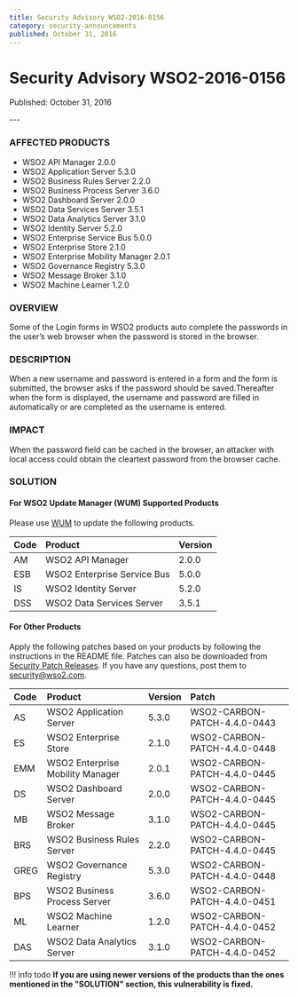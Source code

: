 ```yaml
---
title: Security Advisory WSO2-2016-0156
category: security-announcements
published: October 31, 2016
---
```


# Security Advisory WSO2-2016-0156

<p class="doc-info">Published: October 31, 2016</p>
---

### AFFECTED PRODUCTS
* WSO2 API Manager 2.0.0
* WSO2 Application Server 5.3.0
* WSO2 Business Rules Server 2.2.0
* WSO2 Business Process Server 3.6.0
* WSO2 Dashboard Server 2.0.0
* WSO2 Data Services Server 3.5.1
* WSO2 Data Analytics Server 3.1.0
* WSO2 Identity Server 5.2.0
* WSO2 Enterprise Service Bus 5.0.0
* WSO2 Enterprise Store 2.1.0
* WSO2 Enterprise Mobility Manager 2.0.1
* WSO2 Governance Registry 5.3.0
* WSO2 Message Broker 3.1.0
* WSO2 Machine Learner 1.2.0


### OVERVIEW
Some of the Login forms in WSO2 products auto complete the passwords in the user’s web browser when the password is stored in the browser.


### DESCRIPTION
When a new username and password is entered in a form and the form is submitted, the browser asks if the password should be saved.Thereafter when the form is displayed, the username and password are filled in automatically or are completed as the username is entered.


### IMPACT
When the password field can be cached in the browser, an attacker with local access could obtain the cleartext password from the browser cache.


### SOLUTION

#### For WSO2 Update Manager (WUM) Supported Products
Please use [WUM](https://wso2.com/updates/wum/) to update the following products.


| **Code** | **Product** | **Version** |
| :--- | :------ | :------ |
| AM | WSO2 API Manager | 2.0.0 |
| ESB | WSO2 Enterprise Service Bus | 5.0.0 |
| IS | WSO2 Identity Server	| 5.2.0 |
| DSS | WSO2 Data Services Server | 3.5.1 |


#### For Other Products
Apply the following patches based on your products by following the instructions in the README file. Patches can also be downloaded from [Security Patch Releases](https://wso2.com/security-patch-releases/). If you have any questions, post them to <security@wso2.com>.


| **Code** | **Product** | **Version** | **Patch** |
| :--- | :------ | :------ | :---- |
| AS | WSO2 Application Server | 5.3.0 | WSO2-CARBON-PATCH-4.4.0-0443 |
| ES | WSO2 Enterprise Store | 2.1.0 | WSO2-CARBON-PATCH-4.4.0-0448 |
| EMM | WSO2 Enterprise Mobility Manager | 2.0.1 | WSO2-CARBON-PATCH-4.4.0-0445 |
| DS | WSO2 Dashboard Server | 2.0.0 | WSO2-CARBON-PATCH-4.4.0-0445 |
| MB | WSO2 Message Broker | 3.1.0 | WSO2-CARBON-PATCH-4.4.0-0445 |
| BRS | WSO2 Business Rules Server | 2.2.0 | WSO2-CARBON-PATCH-4.4.0-0445 |
| GREG | WSO2 Governance Registry | 5.3.0 | WSO2-CARBON-PATCH-4.4.0-0448 |
| BPS | WSO2 Business Process Server | 3.6.0 | WSO2-CARBON-PATCH-4.4.0-0451 |
| ML | WSO2 Machine Learner | 1.2.0 | WSO2-CARBON-PATCH-4.4.0-0452 |
| DAS | WSO2 Data Analytics Server | 3.1.0 | WSO2-CARBON-PATCH-4.4.0-0452 |


!!! info todo
    **If you are using newer versions of the products than the ones mentioned in the "SOLUTION" section, this vulnerability is fixed.**
